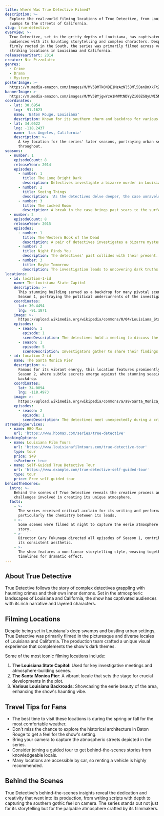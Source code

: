 ```yaml
---
title: Where Was True Detective Filmed?
description: >-
  Explore the real-world filming locations of True Detective, from Louisiana's
  swamps to the streets of California.
slug: true-detective
overview: >-
  True Detective, set in the gritty depths of Louisiana, has captivated
  audiences with its haunting storytelling and complex characters. Despite being
  firmly rooted in the South, the series was primarily filmed across various
  striking locations in Louisiana and California.
releaseYearStart: 2014
creator: Nic Pizzolatto
genres:
  - Crime
  - Drama
  - Mystery
posterImage: >-
  https://m.media-amazon.com/images/M/MV5BMTk0NDE1MzAzNl5BMl5BanBnXkFtZTgwNzU2NzcxMTE@._V1_SX300.jpg
bannerImage: >-
  https://m.media-amazon.com/images/M/MV5BYjgwYzA1NWMtNDYyZi00ZGQyLWI5NTktMDYwZjE2OTIwZWEwXkEyXkFqcGc@._V1_SX300.jpg
coordinates:
  - lat: 30.6954
    lng: -91.1623
    name: 'Baton Rouge, Louisiana'
    description: Known for its southern charm and backdrop for various intense scenes.
  - lat: 34.0522
    lng: -118.2437
    name: 'Los Angeles, California'
    description: >-
      A key location for the series' later seasons, portraying urban settings
      throughout.
seasons:
  - number: 1
    episodeCount: 8
    releaseYear: 2014
    episodes:
      - number: 1
        title: The Long Bright Dark
        description: Detectives investigate a bizarre murder in Louisiana.
      - number: 2
        title: Seeing Things
        description: 'As the detectives delve deeper, the case unravels old secrets.'
      - number: 3
        title: The Locked Room
        description: A break in the case brings past scars to the surface.
  - number: 2
    episodeCount: 8
    releaseYear: 2015
    episodes:
      - number: 1
        title: The Western Book of the Dead
        description: A pair of detectives investigates a bizarre mystery in California.
      - number: 2
        title: Night Finds You
        description: The detectives' past collides with their present.
      - number: 3
        title: Maybe Tomorrow
        description: The investigation leads to uncovering dark truths.
locations:
  - id: location-1-id
    name: The Louisiana State Capitol
    description: >-
      This stunning building served as a backdrop for many pivotal scenes in
      Season 1, portraying the political undercurrents of the investigation.
    coordinates:
      lat: 30.4494
      lng: -91.1871
    image: >-
      https://upload.wikimedia.org/wikipedia/commons/0/04/Louisiana_State_Capitol%2C_Baton_Rouge%2C_Louisiana.jpg
    episodes:
      - season: 1
        episode: 1
        sceneDescription: The detectives hold a meeting to discuss the ongoing case.
      - season: 1
        episode: 5
        sceneDescription: Investigators gather to share their findings.
  - id: location-2-id
    name: The Santa Monica Pier
    description: >-
      Famous for its vibrant energy, this location features prominently in
      Season 2, where subtle secrets emerge against the stunning seaside
      backdrop.
    coordinates:
      lat: 34.0094
      lng: -118.4973
    image: >-
      https://upload.wikimedia.org/wikipedia/commons/a/a9/Santa_Monica_Pier%2C_California.jpg
    episodes:
      - season: 2
        episode: 1
        sceneDescription: The detectives meet unexpectedly during a critical moment.
streamingServices:
  - name: HBO Max
    url: 'https://www.hbomax.com/series/true-detective'
bookingOptions:
  - name: Louisiana Film Tours
    url: 'https://www.louisianafilmtours.com/true-detective-tour'
    type: tour
    price: $49
    isPartner: true
  - name: Self-Guided True Detective Tour
    url: 'https://www.example.com/true-detective-self-guided-tour'
    type: tour
    price: Free self-guided tour
behindTheScenes:
  intro: >-
    Behind the scenes of True Detective reveals the creative process and the
    challenges involved in creating its unique atmosphere.
  facts:
    - >-
      The series received critical acclaim for its writing and performances,
      particularly the chemistry between its leads.
    - >-
      Some scenes were filmed at night to capture the eerie atmosphere of the
      story.
    - >-
      Director Cary Fukunaga directed all episodes of Season 1, contributing to
      its consistent aesthetic.
    - >-
      The show features a non-linear storytelling style, weaving together
      timelines for dramatic effect.
---
```


## About True Detective

True Detective follows the story of complex detectives grappling with haunting crimes and their own inner demons. Set in the atmospheric landscapes of Louisiana and California, the show has captivated audiences with its rich narrative and layered characters.

## Filming Locations

Despite being set in Louisiana's deep swamps and bustling urban settings, True Detective was primarily filmed in the picturesque and diverse locales of Louisiana and California. The production team crafted a unique visual experience that complements the show's dark themes.

Some of the most iconic filming locations include:

1. **The Louisiana State Capitol**: Used for key investigative meetings and atmosphere-building scenes.
2. **The Santa Monica Pier**: A vibrant locale that sets the stage for crucial developments in the plot.
3. **Various Louisiana Backroads**: Showcasing the eerie beauty of the area, enhancing the show's haunting vibe.

## Travel Tips for Fans

- The best time to visit these locations is during the spring or fall for the most comfortable weather.
- Don't miss the chance to explore the historical architecture in Baton Rouge to get a feel for the show's setting.
- Bring your camera to capture the atmospheric streets depicted in the series.
- Consider joining a guided tour to get behind-the-scenes stories from knowledgeable locals.
- Many locations are accessible by car, so renting a vehicle is highly recommended.

## Behind the Scenes

True Detective's behind-the-scenes insights reveal the dedication and creativity that went into its production, from writing scripts with depth to capturing the southern gothic feel on camera. The series stands out not just for its storytelling but for the palpable atmosphere crafted by its filmmakers.
